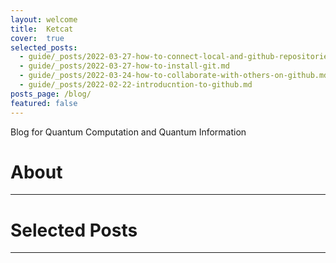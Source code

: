 ```yaml
---
layout: welcome
title:  Ketcat
cover:  true
selected_posts:
  - guide/_posts/2022-03-27-how-to-connect-local-and-github-repositories-with-vscode.md
  - guide/_posts/2022-03-27-how-to-install-git.md
  - guide/_posts/2022-03-24-how-to-collaborate-with-others-on-github.md
  - guide/_posts/2022-02-22-introducntion-to-github.md
posts_page: /blog/
featured: false
---
```


Blog for Quantum Computation and Quantum Information

# About
---
<!--author-->

# Selected Posts
---
<!--posts-->

